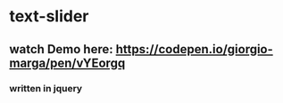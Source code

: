 # text-slider

## watch Demo here: https://codepen.io/giorgio-marga/pen/vYEorgq

### written in jquery
